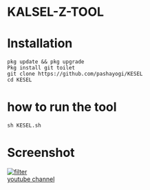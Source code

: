 # KALSEL-Z-TOOL
# Installation
    pkg update && pkg upgrade
    Pkg install git toilet
    git clone https://github.com/pashayogi/KESEL
    cd KESEL
#  how to run the tool
    sh KESEL.sh

# Screenshot
<a href="https://ibb.co/b5wKY6m"><img src="https://i.ibb.co/chfrRy3/Screenshot-2019-06-27-09-50-19.png" alt="filter" border="0"></a><br /><a target='_blank' href='https://www.youtube.com/channel/UCgnPqwJ56Ot5FEnbL-0B2dg'>youtube channel</a><br />
